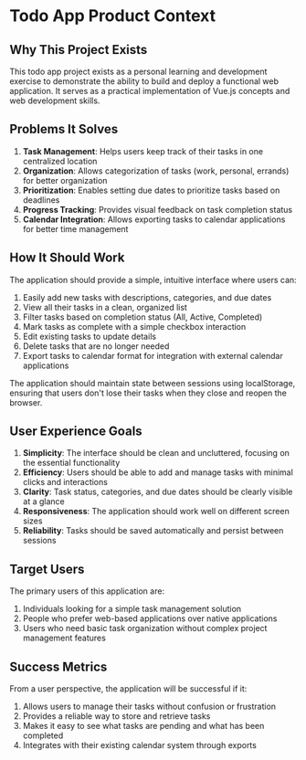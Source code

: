 # Todo App Product Context

## Why This Project Exists
This todo app project exists as a personal learning and development exercise to demonstrate the ability to build and deploy a functional web application. It serves as a practical implementation of Vue.js concepts and web development skills.

## Problems It Solves
1. **Task Management**: Helps users keep track of their tasks in one centralized location
2. **Organization**: Allows categorization of tasks (work, personal, errands) for better organization
3. **Prioritization**: Enables setting due dates to prioritize tasks based on deadlines
4. **Progress Tracking**: Provides visual feedback on task completion status
5. **Calendar Integration**: Allows exporting tasks to calendar applications for better time management

## How It Should Work
The application should provide a simple, intuitive interface where users can:
1. Easily add new tasks with descriptions, categories, and due dates
2. View all their tasks in a clean, organized list
3. Filter tasks based on completion status (All, Active, Completed)
4. Mark tasks as complete with a simple checkbox interaction
5. Edit existing tasks to update details
6. Delete tasks that are no longer needed
7. Export tasks to calendar format for integration with external calendar applications

The application should maintain state between sessions using localStorage, ensuring that users don't lose their tasks when they close and reopen the browser.

## User Experience Goals
1. **Simplicity**: The interface should be clean and uncluttered, focusing on the essential functionality
2. **Efficiency**: Users should be able to add and manage tasks with minimal clicks and interactions
3. **Clarity**: Task status, categories, and due dates should be clearly visible at a glance
4. **Responsiveness**: The application should work well on different screen sizes
5. **Reliability**: Tasks should be saved automatically and persist between sessions

## Target Users
The primary users of this application are:
1. Individuals looking for a simple task management solution
2. People who prefer web-based applications over native applications
3. Users who need basic task organization without complex project management features

## Success Metrics
From a user perspective, the application will be successful if it:
1. Allows users to manage their tasks without confusion or frustration
2. Provides a reliable way to store and retrieve tasks
3. Makes it easy to see what tasks are pending and what has been completed
4. Integrates with their existing calendar system through exports
